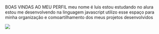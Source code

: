 BOAS VINDAS AO MEU PERFIL
meu nome é luis
estou estudando no alura
estou me desenvolvendo na linguagem javascript
utilizo esse espaço para minha organização e comoartilhamento dos meus projetos desenvolvidos

![](https://tenor.com/pt-BR/view/smol-ame-amelia-watson-hololive-holomyth-gif-25157501)
